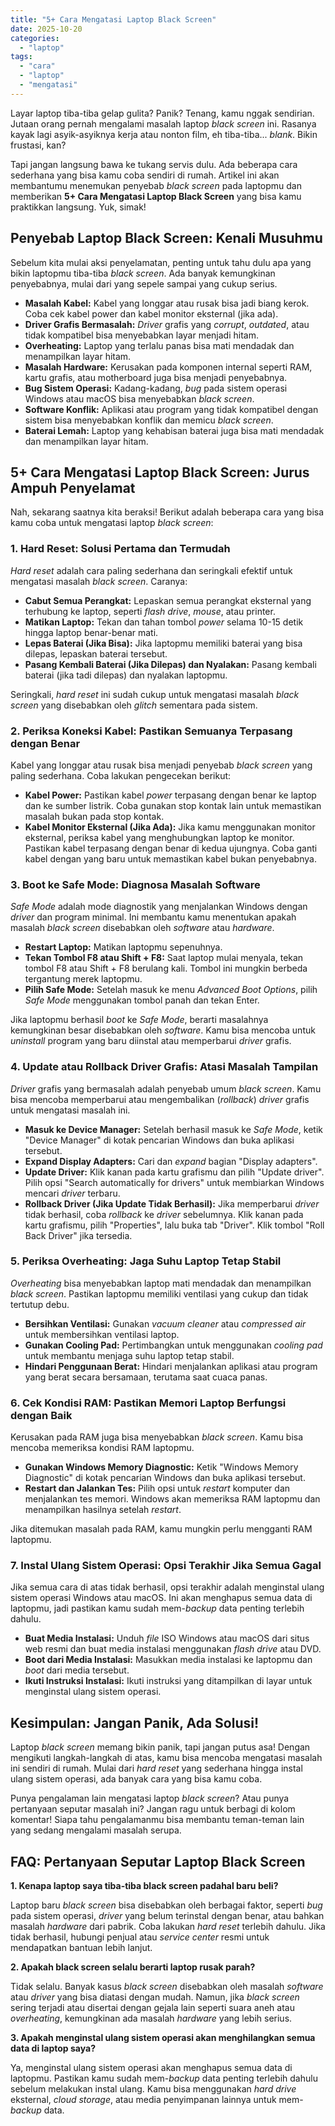 ```yaml
---
title: "5+ Cara Mengatasi Laptop Black Screen"
date: 2025-10-20
categories: 
  - "laptop"
tags: 
  - "cara"
  - "laptop"
  - "mengatasi"
---
```


Layar laptop tiba-tiba gelap gulita? Panik? Tenang, kamu nggak sendirian. Jutaan orang pernah mengalami masalah laptop _black screen_ ini. Rasanya kayak lagi asyik-asyiknya kerja atau nonton film, eh tiba-tiba... _blank_. Bikin frustasi, kan?

Tapi jangan langsung bawa ke tukang servis dulu. Ada beberapa cara sederhana yang bisa kamu coba sendiri di rumah. Artikel ini akan membantumu menemukan penyebab _black screen_ pada laptopmu dan memberikan **5+ Cara Mengatasi Laptop Black Screen** yang bisa kamu praktikkan langsung. Yuk, simak!

## Penyebab Laptop Black Screen: Kenali Musuhmu

Sebelum kita mulai aksi penyelamatan, penting untuk tahu dulu apa yang bikin laptopmu tiba-tiba _black screen_. Ada banyak kemungkinan penyebabnya, mulai dari yang sepele sampai yang cukup serius.

- **Masalah Kabel:** Kabel yang longgar atau rusak bisa jadi biang kerok. Coba cek kabel power dan kabel monitor eksternal (jika ada).
- **Driver Grafis Bermasalah:** _Driver_ grafis yang _corrupt_, _outdated_, atau tidak kompatibel bisa menyebabkan layar menjadi hitam.
- **Overheating:** Laptop yang terlalu panas bisa mati mendadak dan menampilkan layar hitam.
- **Masalah Hardware:** Kerusakan pada komponen internal seperti RAM, kartu grafis, atau motherboard juga bisa menjadi penyebabnya.
- **Bug Sistem Operasi:** Kadang-kadang, _bug_ pada sistem operasi Windows atau macOS bisa menyebabkan _black screen_.
- **Software Konflik:** Aplikasi atau program yang tidak kompatibel dengan sistem bisa menyebabkan konflik dan memicu _black screen_.
- **Baterai Lemah:** Laptop yang kehabisan baterai juga bisa mati mendadak dan menampilkan layar hitam.

## 5+ Cara Mengatasi Laptop Black Screen: Jurus Ampuh Penyelamat

Nah, sekarang saatnya kita beraksi! Berikut adalah beberapa cara yang bisa kamu coba untuk mengatasi laptop _black screen_:

### 1\. Hard Reset: Solusi Pertama dan Termudah

_Hard reset_ adalah cara paling sederhana dan seringkali efektif untuk mengatasi masalah _black screen_. Caranya:

- **Cabut Semua Perangkat:** Lepaskan semua perangkat eksternal yang terhubung ke laptop, seperti _flash drive_, _mouse_, atau printer.
- **Matikan Laptop:** Tekan dan tahan tombol _power_ selama 10-15 detik hingga laptop benar-benar mati.
- **Lepas Baterai (Jika Bisa):** Jika laptopmu memiliki baterai yang bisa dilepas, lepaskan baterai tersebut.
- **Pasang Kembali Baterai (Jika Dilepas) dan Nyalakan:** Pasang kembali baterai (jika tadi dilepas) dan nyalakan laptopmu.

Seringkali, _hard reset_ ini sudah cukup untuk mengatasi masalah _black screen_ yang disebabkan oleh _glitch_ sementara pada sistem.

### 2\. Periksa Koneksi Kabel: Pastikan Semuanya Terpasang dengan Benar

Kabel yang longgar atau rusak bisa menjadi penyebab _black screen_ yang paling sederhana. Coba lakukan pengecekan berikut:

- **Kabel Power:** Pastikan kabel _power_ terpasang dengan benar ke laptop dan ke sumber listrik. Coba gunakan stop kontak lain untuk memastikan masalah bukan pada stop kontak.
- **Kabel Monitor Eksternal (Jika Ada):** Jika kamu menggunakan monitor eksternal, periksa kabel yang menghubungkan laptop ke monitor. Pastikan kabel terpasang dengan benar di kedua ujungnya. Coba ganti kabel dengan yang baru untuk memastikan kabel bukan penyebabnya.

### 3\. Boot ke Safe Mode: Diagnosa Masalah Software

_Safe Mode_ adalah mode diagnostik yang menjalankan Windows dengan _driver_ dan program minimal. Ini membantu kamu menentukan apakah masalah _black screen_ disebabkan oleh _software_ atau _hardware_.

- **Restart Laptop:** Matikan laptopmu sepenuhnya.
- **Tekan Tombol F8 atau Shift + F8:** Saat laptop mulai menyala, tekan tombol F8 atau Shift + F8 berulang kali. Tombol ini mungkin berbeda tergantung merek laptopmu.
- **Pilih Safe Mode:** Setelah masuk ke menu _Advanced Boot Options_, pilih _Safe Mode_ menggunakan tombol panah dan tekan Enter.

Jika laptopmu berhasil _boot_ ke _Safe Mode_, berarti masalahnya kemungkinan besar disebabkan oleh _software_. Kamu bisa mencoba untuk _uninstall_ program yang baru diinstal atau memperbarui _driver_ grafis.

### 4\. Update atau Rollback Driver Grafis: Atasi Masalah Tampilan

_Driver_ grafis yang bermasalah adalah penyebab umum _black screen_. Kamu bisa mencoba memperbarui atau mengembalikan (_rollback_) _driver_ grafis untuk mengatasi masalah ini.

- **Masuk ke Device Manager:** Setelah berhasil masuk ke _Safe Mode_, ketik "Device Manager" di kotak pencarian Windows dan buka aplikasi tersebut.
- **Expand Display Adapters:** Cari dan _expand_ bagian "Display adapters".
- **Update Driver:** Klik kanan pada kartu grafismu dan pilih "Update driver". Pilih opsi "Search automatically for drivers" untuk membiarkan Windows mencari _driver_ terbaru.
- **Rollback Driver (Jika Update Tidak Berhasil):** Jika memperbarui _driver_ tidak berhasil, coba _rollback_ ke _driver_ sebelumnya. Klik kanan pada kartu grafismu, pilih "Properties", lalu buka tab "Driver". Klik tombol "Roll Back Driver" jika tersedia.

### 5\. Periksa Overheating: Jaga Suhu Laptop Tetap Stabil

_Overheating_ bisa menyebabkan laptop mati mendadak dan menampilkan _black screen_. Pastikan laptopmu memiliki ventilasi yang cukup dan tidak tertutup debu.

- **Bersihkan Ventilasi:** Gunakan _vacuum cleaner_ atau _compressed air_ untuk membersihkan ventilasi laptop.
- **Gunakan Cooling Pad:** Pertimbangkan untuk menggunakan _cooling pad_ untuk membantu menjaga suhu laptop tetap stabil.
- **Hindari Penggunaan Berat:** Hindari menjalankan aplikasi atau program yang berat secara bersamaan, terutama saat cuaca panas.

### 6\. Cek Kondisi RAM: Pastikan Memori Laptop Berfungsi dengan Baik

Kerusakan pada RAM juga bisa menyebabkan _black screen_. Kamu bisa mencoba memeriksa kondisi RAM laptopmu.

- **Gunakan Windows Memory Diagnostic:** Ketik "Windows Memory Diagnostic" di kotak pencarian Windows dan buka aplikasi tersebut.
- **Restart dan Jalankan Tes:** Pilih opsi untuk _restart_ komputer dan menjalankan tes memori. Windows akan memeriksa RAM laptopmu dan menampilkan hasilnya setelah _restart_.

Jika ditemukan masalah pada RAM, kamu mungkin perlu mengganti RAM laptopmu.

### 7\. Instal Ulang Sistem Operasi: Opsi Terakhir Jika Semua Gagal

Jika semua cara di atas tidak berhasil, opsi terakhir adalah menginstal ulang sistem operasi Windows atau macOS. Ini akan menghapus semua data di laptopmu, jadi pastikan kamu sudah mem-_backup_ data penting terlebih dahulu.

- **Buat Media Instalasi:** Unduh _file_ ISO Windows atau macOS dari situs web resmi dan buat media instalasi menggunakan _flash drive_ atau DVD.
- **Boot dari Media Instalasi:** Masukkan media instalasi ke laptopmu dan _boot_ dari media tersebut.
- **Ikuti Instruksi Instalasi:** Ikuti instruksi yang ditampilkan di layar untuk menginstal ulang sistem operasi.

## Kesimpulan: Jangan Panik, Ada Solusi!

Laptop _black screen_ memang bikin panik, tapi jangan putus asa! Dengan mengikuti langkah-langkah di atas, kamu bisa mencoba mengatasi masalah ini sendiri di rumah. Mulai dari _hard reset_ yang sederhana hingga instal ulang sistem operasi, ada banyak cara yang bisa kamu coba.

Punya pengalaman lain mengatasi laptop _black screen_? Atau punya pertanyaan seputar masalah ini? Jangan ragu untuk berbagi di kolom komentar! Siapa tahu pengalamanmu bisa membantu teman-teman lain yang sedang mengalami masalah serupa.

## FAQ: Pertanyaan Seputar Laptop Black Screen

**1\. Kenapa laptop saya tiba-tiba black screen padahal baru beli?**

Laptop baru _black screen_ bisa disebabkan oleh berbagai faktor, seperti _bug_ pada sistem operasi, _driver_ yang belum terinstal dengan benar, atau bahkan masalah _hardware_ dari pabrik. Coba lakukan _hard reset_ terlebih dahulu. Jika tidak berhasil, hubungi penjual atau _service center_ resmi untuk mendapatkan bantuan lebih lanjut.

**2\. Apakah black screen selalu berarti laptop rusak parah?**

Tidak selalu. Banyak kasus _black screen_ disebabkan oleh masalah _software_ atau _driver_ yang bisa diatasi dengan mudah. Namun, jika _black screen_ sering terjadi atau disertai dengan gejala lain seperti suara aneh atau _overheating_, kemungkinan ada masalah _hardware_ yang lebih serius.

**3\. Apakah menginstal ulang sistem operasi akan menghilangkan semua data di laptop saya?**

Ya, menginstal ulang sistem operasi akan menghapus semua data di laptopmu. Pastikan kamu sudah mem-_backup_ data penting terlebih dahulu sebelum melakukan instal ulang. Kamu bisa menggunakan _hard drive_ eksternal, _cloud storage_, atau media penyimpanan lainnya untuk mem-_backup_ data.
